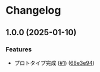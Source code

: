 # Changelog

## 1.0.0 (2025-01-10)


### Features

* プロトタイプ完成 ([#1](https://github.com/kos-dw/optionfilter/issues/1)) ([68e3e94](https://github.com/kos-dw/optionfilter/commit/68e3e9488006f6ca7fa624b6f9cf6cd7b0081c13))
